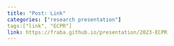 ```yaml
---
title: "Post: Link"
categories: ["research presentation"]
tags:["link", "ECPR"]
link: https://fraba.github.io/presentation/2023-ECPR
---
```

